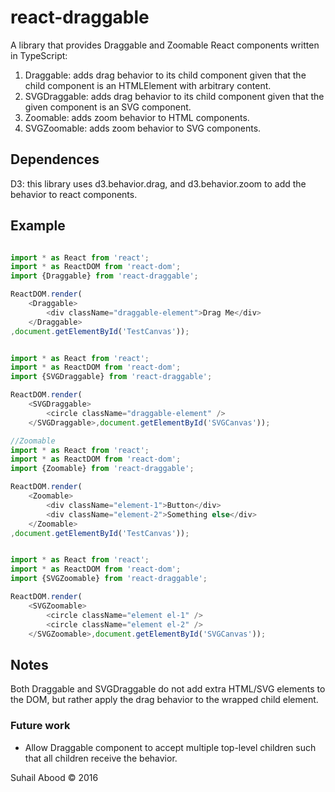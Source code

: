 # react-draggable 

A library that provides Draggable and Zoomable React components written in TypeScript:
1. Draggable: adds drag behavior to its child component given that the child component is an HTMLElement with arbitrary content.  
2. SVGDraggable: adds drag behavior to its child component given that the given component is an SVG component. 
3. Zoomable: adds zoom behavior to HTML components.  
4. SVGZoomable: adds zoom behavior to SVG components. 


## Dependences
D3: this library uses d3.behavior.drag, and d3.behavior.zoom to add the behavior to react components. 

## Example

```javascript

import * as React from 'react';
import * as ReactDOM from 'react-dom'; 
import {Draggable} from 'react-draggable';

ReactDOM.render(
    <Draggable>
        <div className="draggable-element">Drag Me</div>
    </Draggable>
,document.getElementById('TestCanvas')); 


import * as React from 'react';
import * as ReactDOM from 'react-dom'; 
import {SVGDraggable} from 'react-draggable';

ReactDOM.render(
    <SVGDraggable>
        <circle className="draggable-element" />
    </SVGDraggable>,document.getElementById('SVGCanvas')); 

//Zoomable 
import * as React from 'react';
import * as ReactDOM from 'react-dom'; 
import {Zoomable} from 'react-draggable';

ReactDOM.render(
    <Zoomable>
        <div className="element-1">Button</div>
        <div className="element-2">Something else</div>
    </Zoomable>
,document.getElementById('TestCanvas')); 


import * as React from 'react';
import * as ReactDOM from 'react-dom'; 
import {SVGZoomable} from 'react-draggable';

ReactDOM.render(
    <SVGZoomable>
        <circle className="element el-1" />
        <circle className="element el-2" />
    </SVGZoomable>,document.getElementById('SVGCanvas')); 


```


## Notes
Both Draggable and SVGDraggable do not add extra HTML/SVG elements to the DOM, but rather apply the drag behavior to the wrapped child element. 


### Future work
* Allow Draggable component to accept multiple top-level children such that all children receive the behavior.




Suhail Abood &copy; 2016  